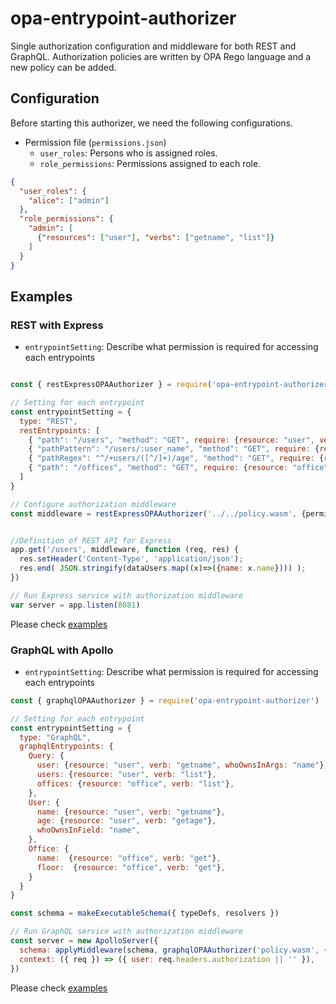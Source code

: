 # opa-entrypoint-authorizer

Single authorization configuration and middleware for both REST and GraphQL. Authorization policies are written by OPA Rego language and a new policy can be added.

## Configuration

Before starting this authorizer, we need the following configurations.

- Permission file (`permissions.json`)
  - `user_roles`: Persons who is assigned roles.
  - `role_permissions`: Permissions assigned to each role.

```json
{
  "user_roles": {
    "alice": ["admin"]
  },
  "role_permissions": {
    "admin": [
      {"resources": ["user"], "verbs": ["getname", "list"]}
    ]
  }
}
```

## Examples

### REST with Express

- `entrypointSetting`: Describe what permission is required for accessing each entrypoints

```js

const { restExpressOPAAuthorizer } = require('opa-entrypoint-authorizer')

// Setting for each entrypoint
const entrypointSetting = {
  type: "REST",
  restEntrypoints: [
    { "path": "/users", "method": "GET", require: {resource: "user", verb: "list"}},
    { "pathPattern": "/users/:user_name", "method": "GET", require: {resource: "user", verb: "getname", whoOwnsInArgs: "user_name"}},
    { "pathRegex": "^/+users/([^/]+)/age", "method": "GET", require: {resource: "user", verb: "getage", whoOwnsInArgs: "user_name"}},
    { "path": "/offices", "method": "GET", require: {resource: "office", verb: "list"}},
  ]
}

// Configure authorization middleware
const middleware = restExpressOPAAuthorizer('../../policy.wasm', {permissions, entrypointSetting})


//Definition of REST API for Express
app.get('/users', middleware, function (req, res) {
  res.setHeader('Content-Type', 'application/json');
  res.end( JSON.stringify(dataUsers.map((x)=>({name: x.name}))) );
})

// Run Express service with authorization middleware
var server = app.listen(8081)
```

Please check [examples](https://github.com/onelittlenightmusic/opa-entrypoint-authorizer/tree/main/examples/rest-express)

### GraphQL with Apollo

- `entrypointSetting`: Describe what permission is required for accessing each entrypoints

```js
const { graphqlOPAAuthorizer } = require('opa-entrypoint-authorizer')

// Setting for each entrypoint
const entrypointSetting = {
  type: "GraphQL",
  graphqlEntrypoints: {
    Query: {
      user: {resource: "user", verb: "getname", whoOwnsInArgs: "name"},
      users: {resource: "user", verb: "list"},
      offices: {resource: "office", verb: "list"},
    },
    User: {
      name: {resource: "user", verb: "getname"},
      age: {resource: "user", verb: "getage"},
      whoOwnsInField: "name",
    },
    Office: {
      name:  {resource: "office", verb: "get"},
      floor:  {resource: "office", verb: "get"},
    }
  }
}

const schema = makeExecutableSchema({ typeDefs, resolvers })

// Run GraphQL service with authorization middleware
const server = new ApolloServer({
  schema: applyMiddleware(schema, graphqlOPAAuthorizer('policy.wasm', {permissions, entrypointSetting})),
  context: ({ req }) => ({ user: req.headers.authorization || '' }),
})
```

Please check [examples](https://github.com/onelittlenightmusic/opa-entrypoint-authorizer/tree/main/examples/graphql-apollo)

